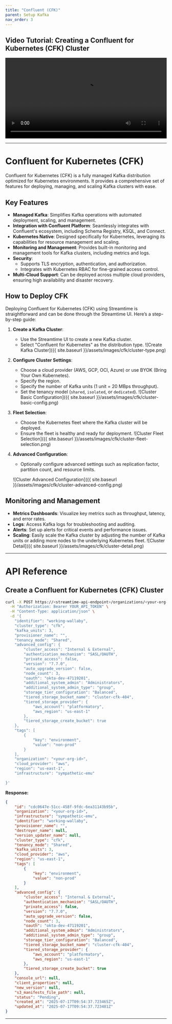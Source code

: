 ```yaml
---
title: "Confluent (CFK)"
parent: Setup Kafka
nav_order: 3
---
```


## Video Tutorial: Creating a Confluent for Kubernetes (CFK) Cluster

<video class="video-js vjs-theme-city" controls preload="auto" width="640" height="264" data-setup='{}'>
    <source src="{{ '/assets/videos/cfk-create.webm' | relative_url }}" type="video/webm">
  Your browser does not support the video tag.
</video>

<style>
    video {
        width: 100%;
        height: auto;
    }
</style>

<link
  href="https://unpkg.com/video.js@7/dist/video-js.min.css"
  rel="stylesheet"
/>
<link
  href="https://unpkg.com/@videojs/themes@1/dist/city/index.css"
  rel="stylesheet"
/>

---

# Confluent for Kubernetes (CFK)    
Confluent for Kubernetes (CFK) is a fully managed Kafka distribution optimized for Kubernetes environments. It provides a comprehensive set of features for deploying, managing, and scaling Kafka clusters with ease.
## Key Features
- **Managed Kafka**: Simplifies Kafka operations with automated deployment, scaling, and management.
- **Integration with Confluent Platform**: Seamlessly integrates with Confluent's ecosystem, including Schema Registry, KSQL, and Connect.
- **Kubernetes Native**: Designed specifically for Kubernetes, leveraging its capabilities for resource management and scaling.
- **Monitoring and Management**: Provides built-in monitoring and management tools for Kafka clusters, including metrics and logs.
- **Security**:
  - Supports TLS encryption, authentication, and authorization.
  - Integrates with Kubernetes RBAC for fine-grained access control.            
- **Multi-Cloud Support**: Can be deployed across multiple cloud providers, ensuring high availability and disaster recovery.

## How to Deploy CFK
Deploying Confluent for Kubernetes (CFK) using Streamtime is straightforward and can be done through the Streamtime UI. Here’s a step-by-step guide:

1. **Create a Kafka Cluster**:
   - Use the Streamtime UI to create a new Kafka cluster.
   - Select "Confluent for Kubernetes" as the distribution type.
   ![Create Kafka Cluster]({{ site.baseurl }}/assets/images/cfk/cluster-type.png)

2. **Configure Cluster Settings**:
   - Choose a cloud provider (AWS, GCP, OCI, Azure) or use BYOK (Bring Your Own Kubernetes).
   - Specify the region.
   - Specify the number of Kafka units (1 unit = 20 MBps throughput).
   - Set the tenancy model (`shared`, `isolated`, or `dedicated`).
   ![Cluster Basic Configuration]({{ site.baseurl }}/assets/images/cfk/cluster-basic-config.png)

3. **Fleet Selection**:
   - Choose the Kubernetes fleet where the Kafka cluster will be deployed.
   - Ensure the fleet is healthy and ready for deployment.
   ![Cluster Fleet Selection]({{ site.baseurl }}/assets/images/cfk/cluster-fleet-selection.png)

4. **Advanced Configuration**:
   - Optionally configure advanced settings such as replication factor, partition count, and resource limits.
   
   ![Cluster Advanced Configuration]({{ site.baseurl }}/assets/images/cfk/cluster-advanced-config.png)

## Monitoring and Management
- **Metrics Dashboards**: Visualize key metrics such as throughput, latency, and error rates.
- **Logs**: Access Kafka logs for troubleshooting and auditing.
- **Alerts**: Set up alerts for critical events and performance issues.
- **Scaling**: Easily scale the Kafka cluster by adjusting the number of Kafka units or adding more nodes to the underlying Kubernetes fleet.
![Cluster Detail]({{ site.baseurl }}/assets/images/cfk/cluster-detail.png)

---

# API Reference

## Create a Confluent for Kubernetes (CFK) Cluster

```bash
curl -X POST https://<streamtime-api-endpoint>/organizations/<your-org-id>/clusters/ \
  -H "Authorization: Bearer YOUR_API_TOKEN" \
  -H "Content-Type: application/json" \
  -d '{
    "identifier": "working-wallaby",
    "cluster_type": "cfk",
    "kafka_units": 3,
    "provisioner_name": "",
    "tenancy_mode": "Shared",
    "advanced_config": {
        "cluster_access": "Internal & External",
        "authentication_mechanism": "SASL/OAUTH",
        "private_access": false,
        "version": "7.7.0",
        "auto_upgrade_version": false,
        "node_count": 3,
        "oauth": "okta-dev-47119201",
        "additional_system_admin": "Administrators",
        "additional_system_admin_type": "group",
        "storage_tier_configuration": "Balanced",
        "tiered_storage_bucket_name": "cluster-cfk-404",
        "tiered_storage_provider": {
            "aws_account": "platformatory",
            "aws_region": "us-east-1"
        },
        "tiered_storage_create_bucket": true
    },
    "tags": [
        {
            "key": "environment",
            "value": "non-prod"
        }
    ],
    "organization": "<your-org-id>",
    "cloud_provider": "aws",
    "region": "us-east-1",
    "infrastructure": "sympathetic-emu"
    
}'
``` 

**Response:**
```json
{
    "id": "cdc0647e-51cc-458f-9fdc-6ea31143b95b",
    "organization": "<your-org-id>",
    "infrastructure": "sympathetic-emu",
    "identifier": "working-wallaby",
    "provisioner_name": "",
    "destroyer_name": null,
    "version_updater_name": null,
    "cluster_type": "cfk",
    "tenancy_mode": "Shared",
    "kafka_units": 3,
    "cloud_provider": "aws",
    "region": "us-east-1",
    "tags": [
        {
            "key": "environment",
            "value": "non-prod"
        }
    ],
    "advanced_config": {
        "cluster_access": "Internal & External",
        "authentication_mechanism": "SASL/OAUTH",
        "private_access": false,
        "version": "7.7.0",
        "auto_upgrade_version": false,
        "node_count": 3,
        "oauth": "okta-dev-47119201",
        "additional_system_admin": "Administrators",
        "additional_system_admin_type": "group",
        "storage_tier_configuration": "Balanced",
        "tiered_storage_bucket_name": "cluster-cfk-404",
        "tiered_storage_provider": {
            "aws_account": "platformatory",
            "aws_region": "us-east-1"
        },
        "tiered_storage_create_bucket": true
    },
    "console_url": null,
    "client_properties": null,
    "new_version": null,
    "s3_manifests_file_path": null,
    "status": "Pending",
    "created_at": "2025-07-17T09:54:37.723465Z",
    "updated_at": "2025-07-17T09:54:37.723481Z"
}
```

---


